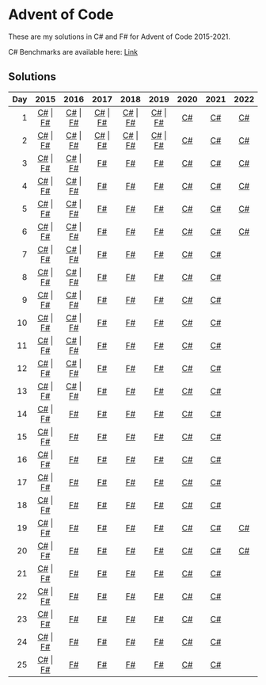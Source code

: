 # Advent of Code

These are my solutions in C# and F# for Advent of Code 2015-2021.

C# Benchmarks are available here: [Link](/csharp/Benchmarks/Benchmarks.md)

## Solutions

| Day | 2015 | 2016 | 2017 | 2018 | 2019 | 2020 | 2021 | 2022 | 2023 |
| ---: | :---: | :---: | :---: | :---: | :---: | :---: | :---: | :---: | :---: |
| 1  | [C#](/csharp/2015/Solvers/Day01.cs) \| [F#](/fsharp/2015/Solutions/Day01.fs) | [C#](/csharp/2016/Solvers/Day01.cs) \| [F#](/fsharp/2016/Solutions/Day01.fs) | [C#](/csharp/2017/Solvers/Day01.cs) \| [F#](/fsharp/2017/Solutions/Day01.fs) | [C#](/csharp/2018/Solvers/Day01.cs) \| [F#](/fsharp/2018/Solutions/Day01.fs) | [C#](/csharp/2019/Solvers/Day01.cs) \| [F#](/fsharp/2019/Solutions/Day01.fs) | [C#](/csharp/2020/Solvers/Day01.cs) | [C#](/csharp/2021/Solvers/Day01.cs) | [C#](/csharp/2022/Solvers/Day01.cs) | [C#](/csharp/2023/Solvers/Day01.cs) |
| 2  | [C#](/csharp/2015/Solvers/Day02.cs) \| [F#](/fsharp/2015/Solutions/Day02.fs) | [C#](/csharp/2016/Solvers/Day02.cs) \| [F#](/fsharp/2016/Solutions/Day02.fs) | [C#](/csharp/2017/Solvers/Day02.cs) \| [F#](/fsharp/2017/Solutions/Day02.fs) | [C#](/csharp/2018/Solvers/Day02.cs) \| [F#](/fsharp/2018/Solutions/Day02.fs) | [C#](/csharp/2019/Solvers/Day02.cs) \| [F#](/fsharp/2019/Solutions/Day02.fs) | [C#](/csharp/2020/Solvers/Day02.cs) | [C#](/csharp/2021/Solvers/Day02.cs) | [C#](/csharp/2022/Solvers/Day02.cs) | [C#](/csharp/2023/Solvers/Day02.cs) |
| 3  | [C#](/csharp/2015/Solvers/Day03.cs) \| [F#](/fsharp/2015/Solutions/Day03.fs) | [C#](/csharp/2016/Solvers/Day03.cs) \| [F#](/fsharp/2016/Solutions/Day03.fs) | [F#](/fsharp/2017/Solutions/Day03.fs) | [F#](/fsharp/2018/Solutions/Day03.fs) | [F#](/fsharp/2019/Solutions/Day03.fs) | [C#](/csharp/2020/Solvers/Day03.cs) | [C#](/csharp/2021/Solvers/Day03.cs) | [C#](/csharp/2022/Solvers/Day03.cs) | [C#](/csharp/2023/Solvers/Day03.cs) |
| 4  | [C#](/csharp/2015/Solvers/Day04.cs) \| [F#](/fsharp/2015/Solutions/Day04.fs) | [C#](/csharp/2016/Solvers/Day04.cs) \| [F#](/fsharp/2016/Solutions/Day04.fs) | [F#](/fsharp/2017/Solutions/Day04.fs) | [F#](/fsharp/2018/Solutions/Day04.fs) | [F#](/fsharp/2019/Solutions/Day04.fs) | [C#](/csharp/2020/Solvers/Day04.cs) | [C#](/csharp/2021/Solvers/Day04.cs) | [C#](/csharp/2022/Solvers/Day04.cs) | [C#](/csharp/2023/Solvers/Day04.cs) |
| 5  | [C#](/csharp/2015/Solvers/Day05.cs) \| [F#](/fsharp/2015/Solutions/Day05.fs) | [C#](/csharp/2016/Solvers/Day05.cs) \| [F#](/fsharp/2016/Solutions/Day05.fs) | [F#](/fsharp/2017/Solutions/Day05.fs) | [F#](/fsharp/2018/Solutions/Day05.fs) | [F#](/fsharp/2019/Solutions/Day05.fs) | [C#](/csharp/2020/Solvers/Day05.cs) | [C#](/csharp/2021/Solvers/Day05.cs) | [C#](/csharp/2022/Solvers/Day05.cs) | [C#](/csharp/2023/Solvers/Day05.cs) |
| 6  | [C#](/csharp/2015/Solvers/Day06.cs) \| [F#](/fsharp/2015/Solutions/Day06.fs) | [C#](/csharp/2016/Solvers/Day06.cs) \| [F#](/fsharp/2016/Solutions/Day06.fs) | [F#](/fsharp/2017/Solutions/Day06.fs) | [F#](/fsharp/2018/Solutions/Day06.fs) | [F#](/fsharp/2019/Solutions/Day06.fs) | [C#](/csharp/2020/Solvers/Day06.cs) | [C#](/csharp/2021/Solvers/Day06.cs) | [C#](/csharp/2022/Solvers/Day06.cs) | [C#](/csharp/2023/Solvers/Day06.cs) |
| 7  | [C#](/csharp/2015/Solvers/Day07.cs) \| [F#](/fsharp/2015/Solutions/Day07.fs) | [C#](/csharp/2016/Solvers/Day07.cs) \| [F#](/fsharp/2016/Solutions/Day07.fs) | [F#](/fsharp/2017/Solutions/Day07.fs) | [F#](/fsharp/2018/Solutions/Day07.fs) | [F#](/fsharp/2019/Solutions/Day07.fs) | [C#](/csharp/2020/Solvers/Day07.cs) | [C#](/csharp/2021/Solvers/Day07.cs) | | [C#](/csharp/2023/Solvers/Day07.cs) |
| 8  | [C#](/csharp/2015/Solvers/Day08.cs) \| [F#](/fsharp/2015/Solutions/Day08.fs) | [C#](/csharp/2016/Solvers/Day08.cs) \| [F#](/fsharp/2016/Solutions/Day08.fs) | [F#](/fsharp/2017/Solutions/Day08.fs) | [F#](/fsharp/2018/Solutions/Day08.fs) | [F#](/fsharp/2019/Solutions/Day08.fs) | [C#](/csharp/2020/Solvers/Day08.cs) | [C#](/csharp/2021/Solvers/Day08.cs) | | |
| 9  | [C#](/csharp/2015/Solvers/Day09.cs) \| [F#](/fsharp/2015/Solutions/Day09.fs) | [C#](/csharp/2016/Solvers/Day09.cs) \| [F#](/fsharp/2016/Solutions/Day09.fs) | [F#](/fsharp/2017/Solutions/Day09.fs) | [F#](/fsharp/2018/Solutions/Day09.fs) | [F#](/fsharp/2019/Solutions/Day09.fs) | [C#](/csharp/2020/Solvers/Day09.cs) | [C#](/csharp/2021/Solvers/Day09.cs) | | |
| 10 | [C#](/csharp/2015/Solvers/Day10.cs) \| [F#](/fsharp/2015/Solutions/Day10.fs) | [C#](/csharp/2016/Solvers/Day10.cs) \| [F#](/fsharp/2016/Solutions/Day10.fs) | [F#](/fsharp/2017/Solutions/Day10.fs) | [F#](/fsharp/2018/Solutions/Day10.fs) | [F#](/fsharp/2019/Solutions/Day10.fs) | [C#](/csharp/2020/Solvers/Day10.cs) | [C#](/csharp/2021/Solvers/Day10.cs) | | |
| 11 | [C#](/csharp/2015/Solvers/Day11.cs) \| [F#](/fsharp/2015/Solutions/Day11.fs) | [C#](/csharp/2016/Solvers/Day11.cs) \| [F#](/fsharp/2016/Solutions/Day11.fs) | [F#](/fsharp/2017/Solutions/Day11.fs) | [F#](/fsharp/2018/Solutions/Day11.fs) | [F#](/fsharp/2019/Solutions/Day11.fs) | [C#](/csharp/2020/Solvers/Day11.cs) | [C#](/csharp/2021/Solvers/Day11.cs) | | |
| 12 | [C#](/csharp/2015/Solvers/Day12.cs) \| [F#](/fsharp/2015/Solutions/Day12.fs) | [C#](/csharp/2016/Solvers/Day12.cs) \| [F#](/fsharp/2016/Solutions/Day12.fs) | [F#](/fsharp/2017/Solutions/Day12.fs) | [F#](/fsharp/2018/Solutions/Day12.fs) | [F#](/fsharp/2019/Solutions/Day12.fs) | [C#](/csharp/2020/Solvers/Day12.cs) | [C#](/csharp/2021/Solvers/Day12.cs) | | |
| 13 | [C#](/csharp/2015/Solvers/Day13.cs) \| [F#](/fsharp/2015/Solutions/Day13.fs) | [C#](/csharp/2016/Solvers/Day13.cs) \| [F#](/fsharp/2016/Solutions/Day13.fs) | [F#](/fsharp/2017/Solutions/Day13.fs) | [F#](/fsharp/2018/Solutions/Day13.fs) | [F#](/fsharp/2019/Solutions/Day13.fs) | [C#](/csharp/2020/Solvers/Day13.cs) | [C#](/csharp/2021/Solvers/Day13.cs) | | |
| 14 | [C#](/csharp/2015/Solvers/Day14.cs) \| [F#](/fsharp/2015/Solutions/Day14.fs) | [F#](/fsharp/2016/Solutions/Day14.fs) | [F#](/fsharp/2017/Solutions/Day14.fs) | [F#](/fsharp/2018/Solutions/Day14.fs) | [F#](/fsharp/2019/Solutions/Day14.fs) | [C#](/csharp/2020/Solvers/Day14.cs) | [C#](/csharp/2021/Solvers/Day14.cs) | | |
| 15 | [C#](/csharp/2015/Solvers/Day15.cs) \| [F#](/fsharp/2015/Solutions/Day15.fs) | [F#](/fsharp/2016/Solutions/Day15.fs) | [F#](/fsharp/2017/Solutions/Day15.fs) | [F#](/fsharp/2018/Solutions/Day15.fs) | [F#](/fsharp/2019/Solutions/Day15.fs) | [C#](/csharp/2020/Solvers/Day15.cs) | [C#](/csharp/2021/Solvers/Day15.cs) | | |
| 16 | [C#](/csharp/2015/Solvers/Day16.cs) \| [F#](/fsharp/2015/Solutions/Day16.fs) | [F#](/fsharp/2016/Solutions/Day16.fs) | [F#](/fsharp/2017/Solutions/Day16.fs) | [F#](/fsharp/2018/Solutions/Day16.fs) | [F#](/fsharp/2019/Solutions/Day16.fs) | [C#](/csharp/2020/Solvers/Day16.cs) | [C#](/csharp/2021/Solvers/Day16.cs) | | |
| 17 | [C#](/csharp/2015/Solvers/Day17.cs) \| [F#](/fsharp/2015/Solutions/Day17.fs) | [F#](/fsharp/2016/Solutions/Day17.fs) | [F#](/fsharp/2017/Solutions/Day17.fs) | [F#](/fsharp/2018/Solutions/Day17.fs) | [F#](/fsharp/2019/Solutions/Day17.fs) | [C#](/csharp/2020/Solvers/Day17.cs) | [C#](/csharp/2021/Solvers/Day17.cs) | | |
| 18 | [C#](/csharp/2015/Solvers/Day18.cs) \| [F#](/fsharp/2015/Solutions/Day18.fs) | [F#](/fsharp/2016/Solutions/Day18.fs) | [F#](/fsharp/2017/Solutions/Day18.fs) | [F#](/fsharp/2018/Solutions/Day18.fs) | [F#](/fsharp/2019/Solutions/Day18.fs) | [C#](/csharp/2020/Solvers/Day18.cs) | [C#](/csharp/2021/Solvers/Day18.cs) | | |
| 19 | [C#](/csharp/2015/Solvers/Day19.cs) \| [F#](/fsharp/2015/Solutions/Day19.fs) | [F#](/fsharp/2016/Solutions/Day19.fs) | [F#](/fsharp/2017/Solutions/Day19.fs) | [F#](/fsharp/2018/Solutions/Day19.fs) | [F#](/fsharp/2019/Solutions/Day19.fs) | [C#](/csharp/2020/Solvers/Day19.cs) | [C#](/csharp/2021/Solvers/Day19.cs) | [C#](/csharp/2022/Solvers/Day19.cs) | |
| 20 | [C#](/csharp/2015/Solvers/Day20.cs) \| [F#](/fsharp/2015/Solutions/Day20.fs) | [F#](/fsharp/2016/Solutions/Day20.fs) | [F#](/fsharp/2017/Solutions/Day20.fs) | [F#](/fsharp/2018/Solutions/Day20.fs) | [F#](/fsharp/2019/Solutions/Day20.fs) | [C#](/csharp/2020/Solvers/Day20.cs) | [C#](/csharp/2021/Solvers/Day20.cs) | [C#](/csharp/2022/Solvers/Day20.cs) | |
| 21 | [C#](/csharp/2015/Solvers/Day21.cs) \| [F#](/fsharp/2015/Solutions/Day21.fs) | [F#](/fsharp/2016/Solutions/Day21.fs) | [F#](/fsharp/2017/Solutions/Day21.fs) | [F#](/fsharp/2018/Solutions/Day21.fs) | [F#](/fsharp/2019/Solutions/Day21.fs) | [C#](/csharp/2020/Solvers/Day21.cs) | [C#](/csharp/2021/Solvers/Day21.cs) | | |
| 22 | [C#](/csharp/2015/Solvers/Day22.cs) \| [F#](/fsharp/2015/Solutions/Day22.fs) | [F#](/fsharp/2016/Solutions/Day22.fs) | [F#](/fsharp/2017/Solutions/Day22.fs) | [F#](/fsharp/2018/Solutions/Day22.fs) | [F#](/fsharp/2019/Solutions/Day22.fs) | [C#](/csharp/2020/Solvers/Day22.cs) | [C#](/csharp/2021/Solvers/Day22.cs) | | |
| 23 | [C#](/csharp/2015/Solvers/Day23.cs) \| [F#](/fsharp/2015/Solutions/Day23.fs) | [F#](/fsharp/2016/Solutions/Day23.fs) | [F#](/fsharp/2017/Solutions/Day23.fs) | [F#](/fsharp/2018/Solutions/Day23.fs) | [F#](/fsharp/2019/Solutions/Day23.fs) | [C#](/csharp/2020/Solvers/Day23.cs) | [C#](/csharp/2021/Solvers/Day23.cs) | | |
| 24 | [C#](/csharp/2015/Solvers/Day24.cs) \| [F#](/fsharp/2015/Solutions/Day24.fs) | [F#](/fsharp/2016/Solutions/Day24.fs) | [F#](/fsharp/2017/Solutions/Day24.fs) | [F#](/fsharp/2018/Solutions/Day24.fs) | [F#](/fsharp/2019/Solutions/Day24.fs) | [C#](/csharp/2020/Solvers/Day24.cs) | [C#](/csharp/2021/Solvers/Day24.cs) | | |
| 25 | [C#](/csharp/2015/Solvers/Day25.cs) \| [F#](/fsharp/2015/Solutions/Day25.fs) | [F#](/fsharp/2016/Solutions/Day25.fs) | [F#](/fsharp/2017/Solutions/Day25.fs) | [F#](/fsharp/2018/Solutions/Day25.fs) | [F#](/fsharp/2019/Solutions/Day25.fs) | [C#](/csharp/2020/Solvers/Day25.cs) | [C#](/csharp/2021/Solvers/Day25.cs) | | |
